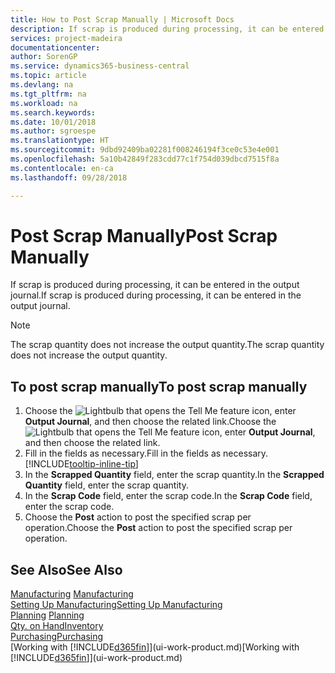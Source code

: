 ```yaml
---
title: How to Post Scrap Manually | Microsoft Docs
description: If scrap is produced during processing, it can be entered in the output journal. Note that the scrap quantity does not increase the output quantity.
services: project-madeira
documentationcenter: 
author: SorenGP
ms.service: dynamics365-business-central
ms.topic: article
ms.devlang: na
ms.tgt_pltfrm: na
ms.workload: na
ms.search.keywords: 
ms.date: 10/01/2018
ms.author: sgroespe
ms.translationtype: HT
ms.sourcegitcommit: 9dbd92409ba02281f008246194f3ce0c53e4e001
ms.openlocfilehash: 5a10b42849f283cdd77c1f754d039dbcd7515f8a
ms.contentlocale: en-ca
ms.lasthandoff: 09/28/2018

---
```

# <a name="post-scrap-manually"></a><span data-ttu-id="e1752-104">Post Scrap Manually</span><span class="sxs-lookup"><span data-stu-id="e1752-104">Post Scrap Manually</span></span>
<span data-ttu-id="e1752-105">If scrap is produced during processing, it can be entered in the output journal.</span><span class="sxs-lookup"><span data-stu-id="e1752-105">If scrap is produced during processing, it can be entered in the output journal.</span></span> 

> [!NOTE]
> <span data-ttu-id="e1752-106">The scrap quantity does not increase the output quantity.</span><span class="sxs-lookup"><span data-stu-id="e1752-106">The scrap quantity does not increase the output quantity.</span></span>  

## <a name="to-post-scrap-manually"></a><span data-ttu-id="e1752-107">To post scrap manually</span><span class="sxs-lookup"><span data-stu-id="e1752-107">To post scrap manually</span></span>  
1. <span data-ttu-id="e1752-108">Choose the ![Lightbulb that opens the Tell Me feature](media/ui-search/search_small.png "Tell me what you want to do") icon, enter **Output Journal**, and then choose the related link.</span><span class="sxs-lookup"><span data-stu-id="e1752-108">Choose the ![Lightbulb that opens the Tell Me feature](media/ui-search/search_small.png "Tell me what you want to do") icon, enter **Output Journal**, and then choose the related link.</span></span>  
2. <span data-ttu-id="e1752-109">Fill in the fields as necessary.</span><span class="sxs-lookup"><span data-stu-id="e1752-109">Fill in the fields as necessary.</span></span> [!INCLUDE[tooltip-inline-tip](includes/tooltip-inline-tip_md.md)]  
3. <span data-ttu-id="e1752-110">In the **Scrapped Quantity** field, enter the scrap quantity.</span><span class="sxs-lookup"><span data-stu-id="e1752-110">In the **Scrapped Quantity** field, enter the scrap quantity.</span></span>  
4. <span data-ttu-id="e1752-111">In the **Scrap Code** field, enter the scrap code.</span><span class="sxs-lookup"><span data-stu-id="e1752-111">In the **Scrap Code** field, enter the scrap code.</span></span>  
5. <span data-ttu-id="e1752-112">Choose the **Post** action to post the specified scrap per operation.</span><span class="sxs-lookup"><span data-stu-id="e1752-112">Choose the **Post** action to post the specified scrap per operation.</span></span>  

## <a name="see-also"></a><span data-ttu-id="e1752-113">See Also</span><span class="sxs-lookup"><span data-stu-id="e1752-113">See Also</span></span>  
<span data-ttu-id="e1752-114">[Manufacturing](production-manage-manufacturing.md)  </span><span class="sxs-lookup"><span data-stu-id="e1752-114">[Manufacturing](production-manage-manufacturing.md)  </span></span>  
[<span data-ttu-id="e1752-115">Setting Up Manufacturing</span><span class="sxs-lookup"><span data-stu-id="e1752-115">Setting Up Manufacturing</span></span>](production-configure-production-processes.md)  
<span data-ttu-id="e1752-116">[Planning](production-planning.md)    </span><span class="sxs-lookup"><span data-stu-id="e1752-116">[Planning](production-planning.md)    </span></span>  
[<span data-ttu-id="e1752-117">Qty. on Hand</span><span class="sxs-lookup"><span data-stu-id="e1752-117">Inventory</span></span>](inventory-manage-inventory.md)  
[<span data-ttu-id="e1752-118">Purchasing</span><span class="sxs-lookup"><span data-stu-id="e1752-118">Purchasing</span></span>](purchasing-manage-purchasing.md)  
<span data-ttu-id="e1752-119">[Working with [!INCLUDE[d365fin](includes/d365fin_md.md)]](ui-work-product.md)</span><span class="sxs-lookup"><span data-stu-id="e1752-119">[Working with [!INCLUDE[d365fin](includes/d365fin_md.md)]](ui-work-product.md)</span></span>

